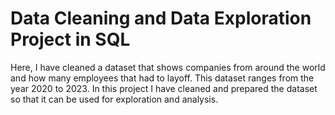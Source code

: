 # Data Cleaning and Data Exploration Project in SQL 
Here, I have cleaned a dataset that shows companies from around the world and how many employees that had to layoff. This dataset ranges from the year 2020 to 2023. In this project I have cleaned and prepared the dataset so that it can be used for exploration and analysis. 
